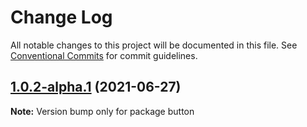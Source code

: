 # Change Log

All notable changes to this project will be documented in this file.
See [Conventional Commits](https://conventionalcommits.org) for commit guidelines.

## [1.0.2-alpha.1](https://github.com/BrenoES/Monorepo/compare/button@1.0.2-alpha.0...button@1.0.2-alpha.1) (2021-06-27)

**Note:** Version bump only for package button

